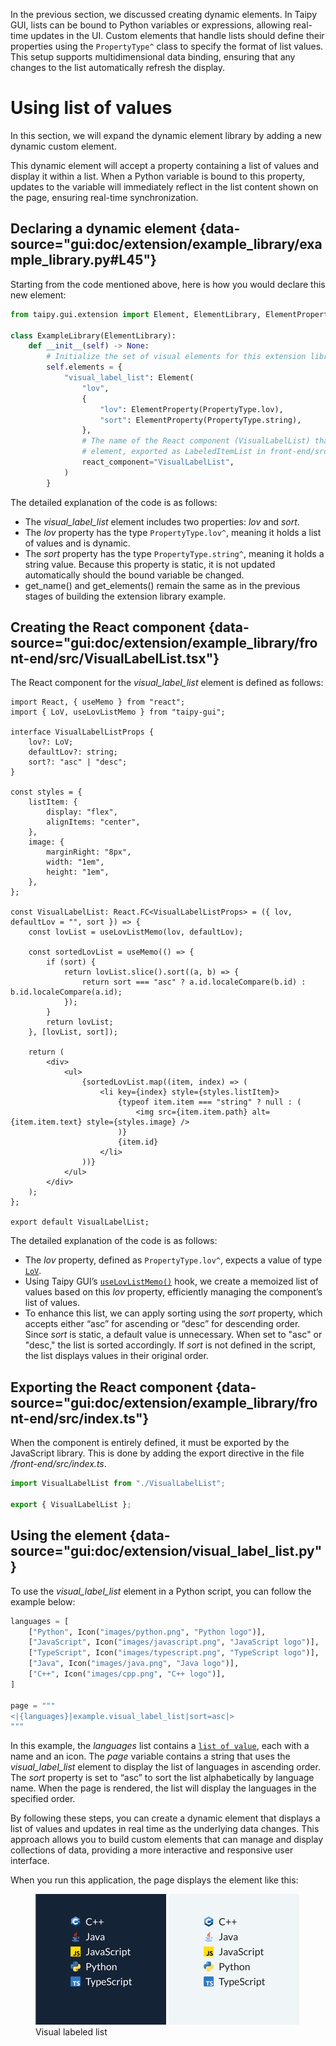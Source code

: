 In the previous section, we discussed creating dynamic elements. In Taipy GUI, lists can be bound to Python variables or
expressions, allowing real-time updates in the UI. Custom elements that handle lists should define their properties using
the `PropertyType^` class to specify the format of list values. This setup supports multidimensional data binding, ensuring
that any changes to the list automatically refresh the display.

# Using list of values

In this section, we will expand the dynamic element library by adding a new dynamic custom element.

This dynamic element will accept a property containing a list of values and display it within a list. When a Python
variable is bound to this property, updates to the variable will immediately reflect in the list content shown on the
page, ensuring real-time synchronization.

## Declaring a dynamic element {data-source="gui:doc/extension/example_library/example_library.py#L45"}

Starting from the code mentioned above, here is how you would declare this new element:
```py   title="example_library.py"
from taipy.gui.extension import Element, ElementLibrary, ElementProperty, PropertyType

class ExampleLibrary(ElementLibrary):
    def __init__(self) -> None:
        # Initialize the set of visual elements for this extension library
        self.elements = {
            "visual_label_list": Element(
                "lov",
                {
                    "lov": ElementProperty(PropertyType.lov),
                    "sort": ElementProperty(PropertyType.string),
                },
                # The name of the React component (VisualLabelList) that implements this custom
                # element, exported as LabeledItemList in front-end/src/index.ts
                react_component="VisualLabelList",
            )
        }
```
The detailed explanation of the code is as follows:

- The *visual_label_list* element includes two properties: *lov* and *sort*.
- The *lov* property has the type `PropertyType.lov^`, meaning it holds a list of values and is dynamic.
- The *sort* property has the type `PropertyType.string^`, meaning it holds a string value. Because this property is
  static, it is not updated automatically should the bound variable be changed.
- get_name() and get_elements() remain the same as in the previous stages of building the extension library example.

## Creating the React component {data-source="gui:doc/extension/example_library/front-end/src/VisualLabelList.tsx"}

The React component for the *visual_label_list* element is defined as follows:
```tsx title="VisualLabelList.tsx" linenums="1"
import React, { useMemo } from "react";
import { LoV, useLovListMemo } from "taipy-gui";

interface VisualLabelListProps {
    lov?: LoV;
    defaultLov?: string;
    sort?: "asc" | "desc";
}

const styles = {
    listItem: {
        display: "flex",
        alignItems: "center",
    },
    image: {
        marginRight: "8px",
        width: "1em",
        height: "1em",
    },
};

const VisualLabelList: React.FC<VisualLabelListProps> = ({ lov, defaultLov = "", sort }) => {
    const lovList = useLovListMemo(lov, defaultLov);

    const sortedLovList = useMemo(() => {
        if (sort) {
            return lovList.slice().sort((a, b) => {
                return sort === "asc" ? a.id.localeCompare(b.id) : b.id.localeCompare(a.id);
            });
        }
        return lovList;
    }, [lovList, sort]);

    return (
        <div>
            <ul>
                {sortedLovList.map((item, index) => (
                    <li key={index} style={styles.listItem}>
                        {typeof item.item === "string" ? null : (
                            <img src={item.item.path} alt={item.item.text} style={styles.image} />
                        )}
                        {item.id}
                    </li>
                ))}
            </ul>
        </div>
    );
};

export default VisualLabelList;
```

The detailed explanation of the code is as follows:

- The *lov* property, defined as `PropertyType.lov^`, expects a value of type
  [`LoV`](../../../../refmans/reference_guiext/type-aliases/LoV.md).
- Using Taipy GUI’s [`useLovListMemo()`](../../../../refmans/reference_guiext/functions/useLovListMemo.md) hook, we
  create a memoized list of values based on this *lov* property, efficiently managing the component’s list of values.
- To enhance this list, we can apply sorting using the *sort* property, which accepts either “asc” for ascending or
  “desc” for descending order. Since *sort* is static, a default value is unnecessary. When set to "asc" or "desc," the
  list is sorted accordingly. If *sort* is not defined in the script, the list displays values in their original order.

## Exporting the React component {data-source="gui:doc/extension/example_library/front-end/src/index.ts"}

When the component is entirely defined, it must be exported by the JavaScript library.
This is done by adding the export directive in the file *<project dir>/<package dir>front-end/src/index.ts*.

```js title="index.ts"
import VisualLabelList from "./VisualLabelList";

export { VisualLabelList };
```

## Using the element {data-source="gui:doc/extension/visual_label_list.py"}

To use the *visual_label_list* element in a Python script, you can follow the example below:
```py title="List of items"
languages = [
    ["Python", Icon("images/python.png", "Python logo")],
    ["JavaScript", Icon("images/javascript.png", "JavaScript logo")],
    ["TypeScript", Icon("images/typescript.png", "TypeScript logo")],
    ["Java", Icon("images/java.png", "Java logo")],
    ["C++", Icon("images/cpp.png", "C++ logo")],
]

page = """
<|{languages}|example.visual_label_list|sort=asc|>
"""
```

In this example, the *languages* list contains a [`list of value`](../../binding.md#list-of-values),
each with a name and an icon. The *page* variable contains a string that uses the *visual_label_list* element to display
the list of languages in ascending order. The *sort* property is set to “asc” to sort the list alphabetically by
language name. When the page is rendered, the list will display the languages in the specified order.

By following these steps, you can create a dynamic element that displays a list of values and updates in real time as
the underlying data changes. This approach allows you to build custom elements that can manage and display collections
of data, providing a more interactive and responsive user interface.

When you run this application, the page displays the element like this:

<figure>
    <img src="../visual_label_list-d.png" class="visible-dark"/>
    <img src="../visual_label_list-l.png" class="visible-light"/>
    <figcaption>Visual labeled list</figcaption>
</figure>

